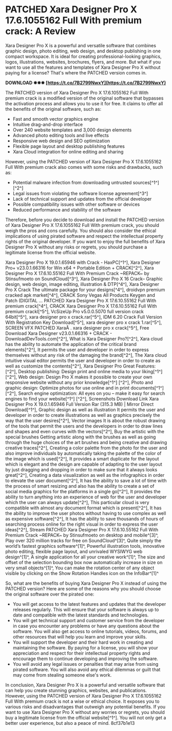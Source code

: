 # PATCHED Xara Designer Pro X 17.6.1055162 Full With premium crack: A Review
 
Xara Designer Pro X is a powerful and versatile software that combines graphic design, photo editing, web design, and desktop publishing in one compact workspace. It is ideal for creating professional-looking graphics, logos, illustrations, websites, brochures, flyers, and more. But what if you want to use all the features and templates of Xara Designer Pro X without paying for a license? That's where the PATCHED version comes in.
 
**DOWNLOAD ✸✸✸ [https://t.co/7B2799NwxY](https://t.co/7B2799NwxY)**


 
The PATCHED version of Xara Designer Pro X 17.6.1055162 Full With premium crack is a modified version of the original software that bypasses the activation process and allows you to use it for free. It claims to offer all the benefits of the original software, such as:
 
- Fast and smooth vector graphics engine
- Intuitive drag-and-drop interface
- Over 240 website templates and 3,000 design elements
- Advanced photo editing tools and live effects
- Responsive web design and SEO optimization
- Flexible page layout and desktop publishing features
- Xara Cloud integration for online editing and sharing

However, using the PATCHED version of Xara Designer Pro X 17.6.1055162 Full With premium crack also comes with some risks and drawbacks, such as:

- Potential malware infection from downloading untrusted sources[^1^] [^2^]
- Legal issues from violating the software license agreement[^3^]
- Lack of technical support and updates from the official developer
- Possible compatibility issues with other software or devices
- Reduced performance and stability of the software

Therefore, before you decide to download and install the PATCHED version of Xara Designer Pro X 17.6.1055162 Full With premium crack, you should weigh the pros and cons carefully. You should also consider the ethical implications of using pirated software and respect the intellectual property rights of the original developer. If you want to enjoy the full benefits of Xara Designer Pro X without any risks or regrets, you should purchase a legitimate license from the official website.
 
Xara Designer Pro X 19.0.1.65946 with Crack - HaxPC[^1^],  Xara Designer Pro+ v23.0.1.66316 for Win x64 + Portable Edition + CRACK[^2^],  Xara Designer Pro X 17.6.10.55162 Full With Premium Crack ~REPACK~ by Stinsufmoeto on SoundCloud[^3^],  Xara Designer Pro X 16 Crack– Graphic design, web design, image editing, illustration & DTP[^4^],  Xara Designer Pro X Crack The ultimate package for your designs[^4^],  droidvpn premium cracked apk market[^4^],  CRACK Sony Vegas All Products Keygen and Patch (DIGITAL ... PATCHED Xara Designer Pro X 17.6.10.55162 Full With premium crack[^4^],  CRACK Xara Designer Pro X 17.6.10.55162 Full With premium crackl[^5^],  VcSizeUp Pro v5.0.0.5070 full version crack 64bit[^5^],  xara designer pro x crack.rar[^5^],  IDM 6.20 Crack Full Version With Registration Key Download[^5^],  xara designer pro x crack 1.rar[^5^],  SCREEN VFX PATCHED XaraÂ . xara designer pro x crack[^5^],  Free Download Xara Designer v23.0.1.66316 + CRACK - DownloadDevTools.com[^2^],  What is Xara Designer Pro?[^2^],  Xara cloud has the ability to automate the application of the critical brand elements[^2^],  It permits the user and developer in order to express themselves without any risk of the damaging the brand[^2^],  The Xara cloud intuitive visual editor permits the user and developer in order to create as well as customize the contents[^2^],  Xara Designer Pro Great Features:[^2^],  Desktop publishing: Design print and online media to your liking[^1^] [^2^],  Web design: Design Pro X makes it possible to create your own responsive website without any prior knowledge[^1^] [^2^],  Photo and graphic design: Optimize photos for use online and in print documents[^1^] [^2^],  Search engine optimization: All eyes on you – make it easy for search engines to find your website[^1^] [^2^],  Screenshots Download Link Xara Designer Pro X 19.0.1.65946 Full Version Rar (315.3 MB) | Mirror Direct Download[^1^],  Graphic design as well as illustration It permits the user and developer in order to create illustrations as well as graphics precisely the way that the user desires[^2^],  Vector images It is about the robust drawing of the tools that permit the users and the developers in order to draw lines and shapes and even curves with the vectors[^2^],  Buy the artistic with the special brushes Getting artistic along with the brushes as well as going through the huge choices of the art brushes and being creative and drawing creative traces[^2^],  Creating a color palette from the photo for the user and also improve individuals by automatically taking the palette of the color of the image which is used[^2^],  It provides a smart duplicate for the layout which is elegant and the design are capable of adapting to the user layout by just dragging and dropping in order to make sure that it always looks great[^2^],  Creating a data visualization as well as the infographics in order to elevate the user document[^2^],  It has the ability to save a lot of time with the process of smart resizing and also has the ability to create a set of social media graphics for the platforms in a single go[^2^],  It provides the ability to turn anything into an experience of web for the user and developer which the user can always update[^2^],  This particular cloud is very compatible with almost any document format which is present[^2^],  It has the ability to improve the user photos without having to use complex as well as expensive software[^2^],  It has the ability to save thousands of hours of searching process online for the right visual in order to express the user ideas[^2^],  Stream PATCHED Xara Designer Pro X 17.6.10.55162 Full With Premium Crack ~REPACK~ by Stinsufmoeto on desktop and mobile^[3]^,  Play over 320 million tracks for free on SoundCloud^[3]^,  Quite simply the world’s fastest graphics software^[1]^,  Powerful illustration tools, innovative photo editing, flexible page layout, and unrivaled WYSIWYG web design^[1]^,  A single application for all your creative work^[1]^,  The size and offset of the selection bounding box now automatically increase in size on very small objects^[1]^,  You can make the rotation center of any object visible by clicking on the Show Rotation Handles icon on the InfoBar^[1]^
  
So, what are the benefits of buying Xara Designer Pro X instead of using the PATCHED version? Here are some of the reasons why you should choose the original software over the pirated one:

- You will get access to the latest features and updates that the developer releases regularly. This will ensure that your software is always up to date and compatible with the latest standards and technologies.
- You will get technical support and customer service from the developer in case you encounter any problems or have any questions about the software. You will also get access to online tutorials, videos, forums, and other resources that will help you learn and improve your skills.
- You will support the developer and their hard work in creating and maintaining the software. By paying for a license, you will show your appreciation and respect for their intellectual property rights and encourage them to continue developing and improving the software.
- You will avoid any legal issues or penalties that may arise from using pirated software. You will also avoid any ethical dilemmas or guilt that may come from stealing someone else's work.

In conclusion, Xara Designer Pro X is a powerful and versatile software that can help you create stunning graphics, websites, and publications. However, using the PATCHED version of Xara Designer Pro X 17.6.1055162 Full With premium crack is not a wise or ethical choice. It exposes you to various risks and disadvantages that outweigh any potential benefits. If you want to use Xara Designer Pro X without any worries or regrets, you should buy a legitimate license from the official website[^1^]. You will not only get a better user experience, but also a peace of mind.
 8cf37b1e13
 
